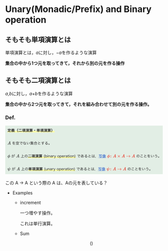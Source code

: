 # Unary(Monadic/Prefix) and Binary operation

## そもそも単項演算とは

単項演算とは，*a*に対し，−*a*を作るような演算

**集合の中から1つ元を取ってきて，それから別の元を作る操作**

## そもそも二項演算とは

*a*,*b*に対し，*a*+*b*を作るような演算

**集合の中から2つ元を取ってきて，それを組み合わせて別の元を作る操作。**

### Def.

![スクリーンショット 2023-12-21 13.58.02.png](Unary(Monadic%20Prefix)%20and%20Binary%20operation%20789bdb489c76475981758f6884fe57c5/%25E3%2582%25B9%25E3%2582%25AF%25E3%2583%25AA%25E3%2583%25BC%25E3%2583%25B3%25E3%2582%25B7%25E3%2583%25A7%25E3%2583%2583%25E3%2583%2588_2023-12-21_13.58.02.png)

この A → A という際の A は、Aの元を表している？

- Examples
    - increment
        
        一つ増やす操作。
        
        これは単行演算。
        
    - Sum
        
        $$
        ()
        $$